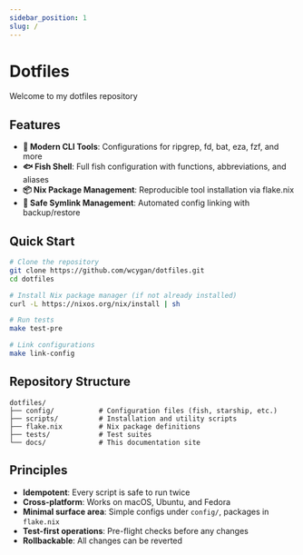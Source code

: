 ```yaml
---
sidebar_position: 1
slug: /
---
```


# Dotfiles

Welcome to my dotfiles repository

## Features

- **🚀 Modern CLI Tools**: Configurations for ripgrep, fd, bat, eza, fzf, and more
- **🐟 Fish Shell**: Full fish configuration with functions, abbreviations, and aliases  
- **📦 Nix Package Management**: Reproducible tool installation via flake.nix
- **🔗 Safe Symlink Management**: Automated config linking with backup/restore

## Quick Start

```bash
# Clone the repository
git clone https://github.com/wcygan/dotfiles.git
cd dotfiles

# Install Nix package manager (if not already installed)
curl -L https://nixos.org/nix/install | sh

# Run tests
make test-pre

# Link configurations
make link-config
```

## Repository Structure

```
dotfiles/
├── config/           # Configuration files (fish, starship, etc.)
├── scripts/          # Installation and utility scripts
├── flake.nix         # Nix package definitions
├── tests/            # Test suites
└── docs/             # This documentation site
```

## Principles

- **Idempotent**: Every script is safe to run twice
- **Cross-platform**: Works on macOS, Ubuntu, and Fedora
- **Minimal surface area**: Simple configs under `config/`, packages in `flake.nix`
- **Test-first operations**: Pre-flight checks before any changes
- **Rollbackable**: All changes can be reverted
